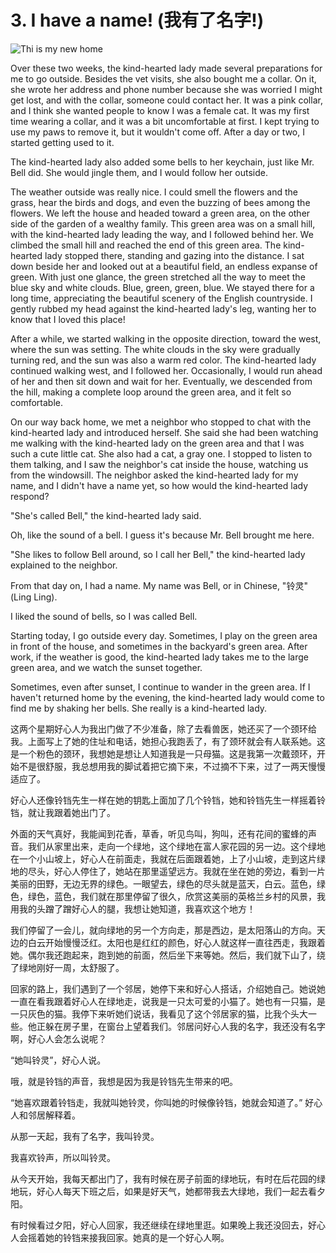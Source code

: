 # 3. I have a name! (我有了名字!)

![Thi is my new home](images/3.jpg)

Over these two weeks, the kind-hearted lady made several preparations for me to go outside. Besides the vet visits, she also bought me a collar. On it, she wrote her address and phone number because she was worried I might get lost, and with the collar, someone could contact her. It was a pink collar, and I think she wanted people to know I was a female cat. It was my first time wearing a collar, and it was a bit uncomfortable at first. I kept trying to use my paws to remove it, but it wouldn't come off. After a day or two, I started getting used to it.

The kind-hearted lady also added some bells to her keychain, just like Mr. Bell did. She would jingle them, and I would follow her outside.

The weather outside was really nice. I could smell the flowers and the grass, hear the birds and dogs, and even the buzzing of bees among the flowers. We left the house and headed toward a green area, on the other side of the garden of a wealthy family. This green area was on a small hill, with the kind-hearted lady leading the way, and I followed behind her. We climbed the small hill and reached the end of this green area. The kind-hearted lady stopped there, standing and gazing into the distance. I sat down beside her and looked out at a beautiful field, an endless expanse of green. With just one glance, the green stretched all the way to meet the blue sky and white clouds. Blue, green, green, blue. We stayed there for a long time, appreciating the beautiful scenery of the English countryside. I gently rubbed my head against the kind-hearted lady's leg, wanting her to know that I loved this place!

After a while, we started walking in the opposite direction, toward the west, where the sun was setting. The white clouds in the sky were gradually turning red, and the sun was also a warm red color. The kind-hearted lady continued walking west, and I followed her. Occasionally, I would run ahead of her and then sit down and wait for her. Eventually, we descended from the hill, making a complete loop around the green area, and it felt so comfortable.

On our way back home, we met a neighbor who stopped to chat with the kind-hearted lady and introduced herself. She said she had been watching me walking with the kind-hearted lady on the green area and that I was such a cute little cat. She also had a cat, a gray one. I stopped to listen to them talking, and I saw the neighbor's cat inside the house, watching us from the windowsill. The neighbor asked the kind-hearted lady for my name, and I didn't have a name yet, so how would the kind-hearted lady respond?

"She's called Bell," the kind-hearted lady said.

Oh, like the sound of a bell. I guess it's because Mr. Bell brought me here.

"She likes to follow Bell around, so I call her Bell," the kind-hearted lady explained to the neighbor.

From that day on, I had a name. My name was Bell, or in Chinese, "铃灵" (Ling Ling).

I liked the sound of bells, so I was called Bell.

Starting today, I go outside every day. Sometimes, I play on the green area in front of the house, and sometimes in the backyard's green area. After work, if the weather is good, the kind-hearted lady takes me to the large green area, and we watch the sunset together.

Sometimes, even after sunset, I continue to wander in the green area. If I haven't returned home by the evening, the kind-hearted lady would come to find me by shaking her bells. She really is a kind-hearted lady.

这两个星期好心人为我出门做了不少准备，除了去看兽医，她还买了一个颈环给我。上面写上了她的住址和电话，她担心我跑丢了，有了颈环就会有人联系她。这是一个粉色的颈环，我想她是想让人知道我是一只母猫。这是我第一次戴颈环，开始不是很舒服，我总想用我的脚试着把它摘下来，不过摘不下来，过了一两天慢慢适应了。

好心人还像铃铛先生一样在她的钥匙上面加了几个铃铛，她和铃铛先生一样摇着铃铛，就让我跟着她出门了。

外面的天气真好，我能闻到花香，草香，听见鸟叫，狗叫，还有花间的蜜蜂的声音。我们从家里出来，走向一个绿地，这个绿地在富人家花园的另一边。这个绿地在一个小山坡上，好心人在前面走，我就在后面跟着她，上了小山坡，走到这片绿地的尽头，好心人停住了，她站在那里遥望远方。我就在坐在她的旁边，看到一片美丽的田野，无边无界的绿色。一眼望去，绿色的尽头就是蓝天，白云。蓝色，绿色，绿色，蓝色，我们就在那里停留了很久，欣赏这美丽的英格兰乡村的风景，我用我的头蹭了蹭好心人的腿，我想让她知道，我喜欢这个地方！

我们停留了一会儿，就向绿地的另一个方向走，那是西边，是太阳落山的方向。天边的白云开始慢慢泛红。太阳也是红红的颜色，好心人就这样一直往西走，我跟着她。偶尔我还跑起来，跑到她的前面，然后坐下来等她。然后，我们就下山了，绕了绿地刚好一周，太舒服了。

回家的路上，我们遇到了一个邻居，她停下来和好心人搭话，介绍她自己。她说她一直在看我跟着好心人在绿地走，说我是一只太可爱的小猫了。她也有一只猫，是一只灰色的猫。我停下来听她们说话，我看见了这个邻居家的猫，比我个头大一些。他正躲在房子里，在窗台上望着我们。邻居问好心人我的名字，我还没有名字啊，好心人会怎么说呢？

“她叫铃灵”，好心人说。

哦，就是铃铛的声音，我想是因为我是铃铛先生带来的吧。

“她喜欢跟着铃铛走，我就叫她铃灵，你叫她的时候像铃铛，她就会知道了。” 好心人和邻居解释着。

从那一天起，我有了名字，我叫铃灵。

我喜欢铃声，所以叫铃灵。

从今天开始，我每天都出门了，我有时候在房子前面的绿地玩，有时在后花园的绿地玩，好心人每天下班之后，如果是好天气，她都带我去大绿地，我们一起去看夕阳。

有时候看过夕阳，好心人回家，我还继续在绿地里逛。如果晚上我还没回去，好心人会摇着她的铃铛来接我回家。她真的是一个好心人啊。
